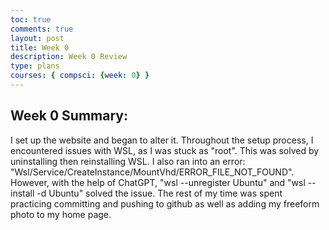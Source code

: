 ```yaml
---
toc: true
comments: true
layout: post
title: Week 0
description: Week 0 Review
type: plans
courses: { compsci: {week: 0} }
---
```


## Week 0 Summary:
I set up the website and began to alter it. Throughout the setup process, I encountered issues with WSL, as I was stuck as "root". This was solved by uninstalling then reinstalling WSL. I also ran into an error: "Wsl/Service/CreateInstance/MountVhd/ERROR_FILE_NOT_FOUND". However, with the help of ChatGPT, "wsl --unregister Ubuntu" and "wsl --install -d Ubuntu" solved the issue. The rest of my time was spent practicing committing and pushing to github as well as adding my freeform photo to my home page.


